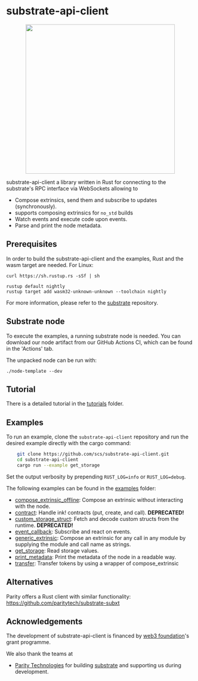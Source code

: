 # substrate-api-client

<p align="center">
<img src=./web3_foundation_grants_badge_black.svg width = 400>
</p>

substrate-api-client a library written in Rust for connecting to the substrate's RPC interface via WebSockets allowing to

* Compose extrinsics, send them and subscribe to updates (synchronously).
* supports composing extrinsics for `no_std` builds
* Watch events and execute code upon events.
* Parse and print the node metadata.

## Prerequisites

In order to build the substrate-api-client and the examples, Rust and the wasm target are needed. For Linux:

    curl https://sh.rustup.rs -sSf | sh

    rustup default nightly
    rustup target add wasm32-unknown-unknown --toolchain nightly

For more information, please refer to the [substrate](https://github.com/paritytech/substrate) repository.

## Substrate node

To execute the examples, a running substrate node is needed. You can download our node artifact from our GitHub Actions
CI, which can be found in the 'Actions' tab.

The unpacked node can be run with:

```
./node-template --dev
```


## Tutorial

There is a detailed tutorial in the [tutorials](/tutorials) folder.

## Examples

To run an example, clone the `substrate-api-client` repository and run the desired example directly with the cargo command:

```bash
    git clone https://github.com/scs/substrate-api-client.git
    cd substrate-api-client
    cargo run --example get_storage
```

Set the output verbosity by prepending `RUST_LOG=info` or `RUST_LOG=debug`.

The following examples can be found in the [examples](/src/examples) folder:

* [compose_extrinsic_offline](/src/examples/compose_extrinsic_offline.rs): Compose an extrinsic without interacting with the node.
* [contract](/src/examples/contract.rs): Handle ink! contracts (put, create, and call). **DEPRECATED!**
* [custom_storage_struct](/src/examples/custom_storage_struct.rs): Fetch and decode custom structs from the runtime. **DEPRECATED!**
* [event_callback](/src/examples/event_callback.rs): Subscribe and react on events.
* [generic_extrinsic](/src/examples/generic_extrinsic.rs): Compose an extrinsic for any call in any module by supplying the module and call name as strings.
* [get_storage](/src/examples/get_storage.rs): Read storage values.
* [print_metadata](/src/examples/print_metadata.rs): Print the metadata of the node in a readable way.
* [transfer](/src/examples/transfer.rs): Transfer tokens by using a wrapper of compose_extrinsic

## Alternatives

Parity offers a Rust client with similar functionality: https://github.com/paritytech/substrate-subxt

## Acknowledgements

The development of substrate-api-client is financed by [web3 foundation](https://web3.foundation/)'s grant programme.

We also thank the teams at

* [Parity Technologies](https://www.parity.io/) for building [substrate](https://github.com/paritytech/substrate) and supporting us during development.
